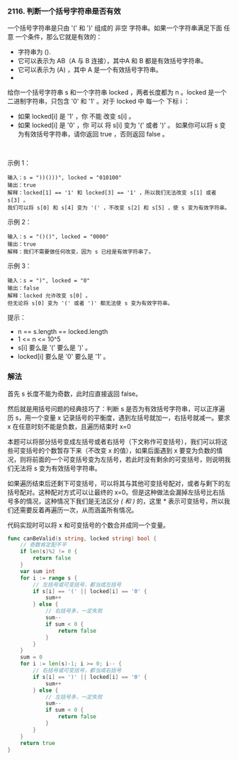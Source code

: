 ### 2116. 判断一个括号字符串是否有效
一个括号字符串是只由 '(' 和 ')' 组成的 非空 字符串。如果一个字符串满足下面 任意 一个条件，那么它就是有效的：

- 字符串为 ().
- 它可以表示为 AB（A 与 B 连接），其中A 和 B 都是有效括号字符串。
- 它可以表示为 (A) ，其中 A 是一个有效括号字符串。
- 
给你一个括号字符串 s 和一个字符串 locked ，两者长度都为 n 。locked 是一个二进制字符串，只包含 '0' 和 '1' 。对于 locked 中 每一个 下标 i ：

- 如果 locked[i] 是 '1' ，你 不能 改变 s[i] 。
- 如果 locked[i] 是 '0' ，你 可以 将 s[i] 变为 '(' 或者 ')' 。
如果你可以将 s 变为有效括号字符串，请你返回 true ，否则返回 false 。

 

示例 1：


```
输入：s = "))()))", locked = "010100"
输出：true
解释：locked[1] == '1' 和 locked[3] == '1' ，所以我们无法改变 s[1] 或者 s[3] 。
我们可以将 s[0] 和 s[4] 变为 '(' ，不改变 s[2] 和 s[5] ，使 s 变为有效字符串。
```
示例 2：
```
输入：s = "()()", locked = "0000"
输出：true
解释：我们不需要做任何改变，因为 s 已经是有效字符串了。
```
示例 3：
```
输入：s = ")", locked = "0"
输出：false
解释：locked 允许改变 s[0] 。
但无论将 s[0] 变为 '(' 或者 ')' 都无法使 s 变为有效字符串。
```

提示：

- n == s.length == locked.length
- 1 <= n <= 10^5
- s[i] 要么是 '(' 要么是 ')' 。
- locked[i] 要么是 '0' 要么是 '1' 。

### 解法
首先 s 长度不能为奇数，此时应直接返回 false。

然后就是用括号问题的经典技巧了：判断 s 是否为有效括号字符串，可以正序遍历 s，用一个变量 x 记录括号的平衡度，遇到左括号就加一，右括号就减一。要求 x 在任意时刻不能是负数，且遍历结束时 x=0

本题可以将部分括号变成左括号或者右括号（下文称作可变括号），我们可以将这些可变括号的个数暂存下来（不改变 x 的值），如果后面遇到 x 要变为负数的情况，则将前面的一个可变括号变为左括号，若此时没有剩余的可变括号，则说明我们无法将 s 变为有效括号字符串。

如果遍历结束后还剩下可变括号，可以将其与其他可变括号配对，或者与剩下的左括号配对。这种配对方式可以让最终的 x=0。但是这种做法会漏掉左括号比右括号多的情况，这种情况下我们是无法区分 *( 和 )* 的，这里 * 表示可变括号，所以我们还需要反着再遍历一次，从而涵盖所有情况。

代码实现时可以将 x 和可变括号的个数合并成同一个变量。
```go
func canBeValid(s string, locked string) bool {
    // 奇数肯定配不平
    if len(s)%2 != 0 {
        return false
    }
    var sum int 
    for i := range s {
        // 左括号或可变括号，都当成左括号
        if s[i] == '(' || locked[i] == '0' {
            sum++
        } else {
            // 右括号多，一定失败
            sum--
            if sum < 0 {
                return false
            }
        }
    }
    sum = 0 
    for i := len(s)-1; i >= 0; i-- {
        // 右括号或可变括号，都当成右括号
        if s[i] == ')' || locked[i] == '0' {
            sum++
        } else {
            // 左括号多，一定失败
            sum--
            if sum < 0 {
                return false
            }
        }
    }
    return true
}
```